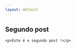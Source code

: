 ```yaml
---
layout: default
---
```


<article>
	<h1>Segundo post</h1>

	<p>Este é o segundo post !</p>
</article>